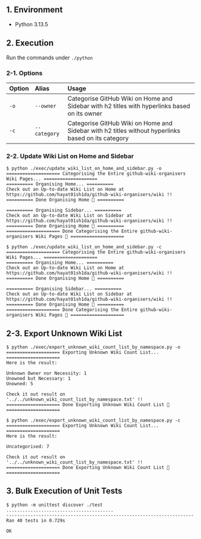 ## 1. Environment

- Python 3.13.5

## 2. Execution

Run the commands under `./python`

### 2-1. Options

|Option |Alias        |Usage                                                                                              |
|:------|:------------|:--------------------------------------------------------------------------------------------------|
|`-o`   |`--owner`    |Categorise GitHub Wiki on Home and Sidebar with h2 titles with hyperlinks based on its owner       |
|`-c`   |`--category` |Categorise GitHub Wiki on Home and Sidebar with h2 titles without hyperlinks based on its category |

### 2-2. Update Wiki List on Home and Sidebar

```command
$ python ./exec/update_wiki_list_on_home_and_sidebar.py -o
==================== Categorising the Entire github-wiki-organisers Wiki Pages... ====================
========== Organising Home... ==========
Check out an Up-to-date Wiki List on Home at https://github.com/hayat01sh1da/github-wiki-organisers/wiki !!
========== Done Organising Home 🎉 ==========

========== Organising Sidebar... ==========
Check out an Up-to-date Wiki List on Sidebar at https://github.com/hayat01sh1da/github-wiki-organisers/wiki !!
========== Done Organising Home 🎉 ==========
==================== Done Categorising the Entire github-wiki-organisers Wiki Pages 🎉 ====================
```

```command
$ python ./exec/update_wiki_list_on_home_and_sidebar.py -c
==================== Categorising the Entire github-wiki-organisers Wiki Pages... ====================
========== Organising Home... ==========
Check out an Up-to-date Wiki List on Home at https://github.com/hayat01sh1da/github-wiki-organisers/wiki !!
========== Done Organising Home 🎉 ==========

========== Organising Sidebar... ==========
Check out an Up-to-date Wiki List on Sidebar at https://github.com/hayat01sh1da/github-wiki-organisers/wiki !!
========== Done Organising Home 🎉 ==========
==================== Done Categorising the Entire github-wiki-organisers Wiki Pages 🎉 ====================
```

## 2-3. Export Unknown Wiki List

```command
$ python ./exec/export_unknown_wiki_count_list_by_namespace.py -o
==================== Exporting Unknown Wiki Count List... ====================
Here is the result:

Unknown Owner nor Necessity: 1
Unowned but Necessary: 1
Unowned: 5

Check it out result on '../../unknown_wiki_count_list_by_namespace.txt' !!
==================== Done Exporting Unknown Wiki Count List 🎉 ====================
```

```command
$ python ./exec/export_unknown_wiki_count_list_by_namespace.py -c
==================== Exporting Unknown Wiki Count List... ====================
Here is the result:

Uncategorised: 7

Check it out result on '../../unknown_wiki_count_list_by_namespace.txt' !!
==================== Done Exporting Unknown Wiki Count List 🎉 ====================
```

## 3. Bulk Execution of Unit Tests

```command
$ python -m unittest discover ./test
........................................
----------------------------------------------------------------------
Ran 40 tests in 0.729s

OK
```
